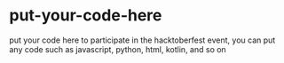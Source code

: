 # put-your-code-here
put your code here to participate in the hacktoberfest event, you can put any code such as javascript, python, html, kotlin, and so on
